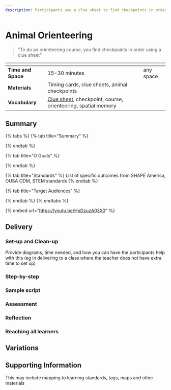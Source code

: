 ```yaml
---
description: Participants use a clue sheet to find checkpoints in order
---
```


# Animal Orienteering

> "To do an orienteering course, you find checkpoints in order using a clue sheet"

<table data-view="cards"><thead><tr><th></th><th></th><th></th></tr></thead><tbody><tr><td><strong>Time and Space</strong></td><td>15-30 minutes</td><td>any space</td></tr><tr><td><strong>Materials</strong></td><td>Timing cards, clue sheets, animal checkpoints</td><td></td></tr><tr><td><strong>Vocabulary</strong></td><td><a href="../resources/vocabulary.md">Clue sheet</a>, checkpoint, course, orienteering, spatial memory</td><td></td></tr></tbody></table>

## Summary

{% tabs %}
{% tab title="Summary" %}

{% endtab %}

{% tab title="O Goals" %}

{% endtab %}

{% tab title="Standards" %}
List of specific outcomes from SHAPE America, OUSA ODM, STEM standards
{% endtab %}

{% tab title="Target Audiences" %}

{% endtab %}
{% endtabs %}

{% embed url="https://youtu.be/HpDzuzA03X0" %}

## Delivery

### Set-up and Clean-up

Provide diagrams, time needed, and how you can have the participants help with this (eg in delivering to a class where the teacher does not have extra time to set up)

### Step-by-step

### Sample script

### Assessment

### Reflection

### Reaching all learners

## Variations

## Supporting Information

This may include mapping to learning standards, tags, maps and other materials
